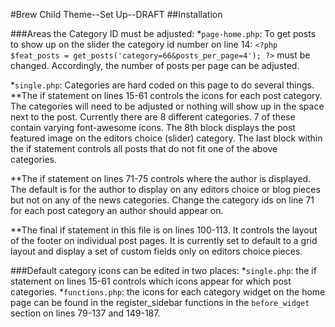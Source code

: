 #Brew Child Theme--Set Up--DRAFT
##Installation

###Areas the Category ID must be adjusted: 
*`page-home.php`: To get posts to show up on the slider the category id number on line 14: `<?php $feat_posts = get_posts('category=66&posts_per_page=4'); ?>` must be changed.  Accordingly, the number of posts per page can be adjusted. 

*`single.php`: Categories are hard coded on this page to do several things. 
**The if statement on lines 15-61 controls the icons for each post category. The categories will need to be adjusted or nothing will show up in the space next to the post. Currently there are 8 different categories. 7 of these contain varying font-awesome icons.  The 8th block displays the post featured image on the editors choice (slider) category. The last block within the if statement controls all posts that do not fit one of the above categories.

**The if statement on lines 71-75 controls where the author is displayed. The default is for the author to display on any editors choice or blog pieces but not on any of the news categories.  Change the category ids on line 71 for each post category an author should appear on.

**The final if statement in this file is on lines 100-113. It controls the layout of the footer on individual post pages. It is currently set to default to a grid layout and display a set of custom fields only on editors choice pieces. 

###Default category icons can be edited in two places: 
*`single.php`: the if statement on lines 15-61 controls which icons appear for which post categories.
*`functions.php`: the icons for each category widget on the home page can be found in the register_sidebar functions in the `before_widget` section on lines 79-137 and 149-187.